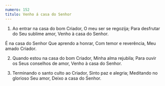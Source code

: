 ```yaml
---
numero: 152
titulo: Venho á casa do Senhor
---
```

1. Ao entrar na casa do bom Criador,
O meu ser se regozija;
Para desfrutar do Seu sublime amor,
Venho à casa do Senhor.

É na casa do Senhor
Que aprendo a honrar,
Com temor e reverência,
Meu amado Criador.

2. Quando estou na casa do bom Criador,
Minha alma rejubila;
Para ouvir os Seus conselhos de amor,
Venho à casa do Senhor.

3. Terminando o santo culto ao Criador,
Sinto paz e alegria;
Meditando no glorioso Seu amor,
Deixo a casa do Senhor.
